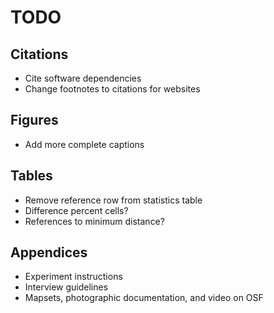 # TODO

## Citations
* Cite software dependencies
* Change footnotes to citations for websites

## Figures
* Add more complete captions

## Tables
* Remove reference row from statistics table
* Difference percent cells?
* References to minimum distance?

## Appendices
* Experiment instructions
* Interview guidelines
* Mapsets, photographic documentation, and video on OSF
